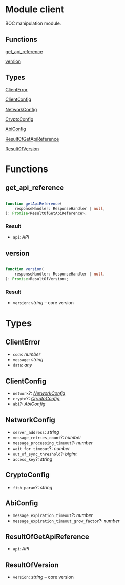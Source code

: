# Module client

 BOC manipulation module.
## Functions
[get_api_reference](#get_api_reference)

[version](#version)

## Types
[ClientError](#ClientError)

[ClientConfig](#ClientConfig)

[NetworkConfig](#NetworkConfig)

[CryptoConfig](#CryptoConfig)

[AbiConfig](#AbiConfig)

[ResultOfGetApiReference](#ResultOfGetApiReference)

[ResultOfVersion](#ResultOfVersion)


# Functions
## get_api_reference

```ts

function getApiReference(
    responseHandler: ResponseHandler | null,
): Promise<ResultOfGetApiReference>;

```
### Result

- `api`: _API_


## version

```ts

function version(
    responseHandler: ResponseHandler | null,
): Promise<ResultOfVersion>;

```
### Result

- `version`: _string_ –  core version


# Types
## ClientError

- `code`: _number_
- `message`: _string_
- `data`: _any_


## ClientConfig

- `network`?: _[NetworkConfig](mod_client.md#NetworkConfig)_
- `crypto`?: _[CryptoConfig](mod_client.md#CryptoConfig)_
- `abi`?: _[AbiConfig](mod_client.md#AbiConfig)_


## NetworkConfig

- `server_address`: _string_
- `message_retries_count`?: _number_
- `message_processing_timeout`?: _number_
- `wait_for_timeout`?: _number_
- `out_of_sync_threshold`?: _bigint_
- `access_key`?: _string_


## CryptoConfig

- `fish_param`?: _string_


## AbiConfig

- `message_expiration_timeout`?: _number_
- `message_expiration_timeout_grow_factor`?: _number_


## ResultOfGetApiReference

- `api`: _API_


## ResultOfVersion

- `version`: _string_ –  core version


